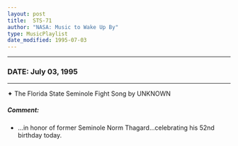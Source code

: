 ```yaml
---
layout: post
title:  STS-71
author: "NASA: Music to Wake Up By"
type: MusicPlaylist
date_modified: 1995-07-03
---
```


----
### DATE: July 03, 1995
----
✦ The Florida State Seminole Fight Song by UNKNOWN

##### Comment:
* ...in honor of former Seminole Norm Thagard...celebrating his 52nd birthday today.
